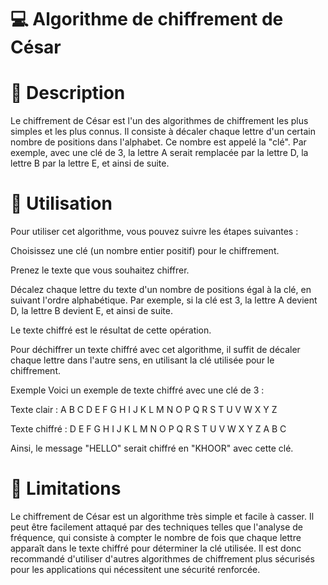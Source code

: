 # 💻 Algorithme de chiffrement de César

# 🎯 Description
Le chiffrement de César est l'un des algorithmes de chiffrement les plus simples et les plus connus. Il consiste à décaler chaque lettre d'un certain nombre de positions dans l'alphabet. Ce nombre est appelé la "clé". Par exemple, avec une clé de 3, la lettre A serait remplacée par la lettre D, la lettre B par la lettre E, et ainsi de suite.

# 📝 Utilisation
Pour utiliser cet algorithme, vous pouvez suivre les étapes suivantes :

Choisissez une clé (un nombre entier positif) pour le chiffrement.

Prenez le texte que vous souhaitez chiffrer.

Décalez chaque lettre du texte d'un nombre de positions égal à la clé, en suivant l'ordre alphabétique. Par exemple, si la clé est 3, la lettre A devient D, la lettre B devient E, et ainsi de suite.

Le texte chiffré est le résultat de cette opération.

Pour déchiffrer un texte chiffré avec cet algorithme, il suffit de décaler chaque lettre dans l'autre sens, en utilisant la clé utilisée pour le chiffrement.

Exemple
Voici un exemple de texte chiffré avec une clé de 3 :

Texte clair :    A B C D E F G H I J K L M N O P Q R S T U V W X Y Z

Texte chiffré :  D E F G H I J K L M N O P Q R S T U V W X Y Z A B C

Ainsi, le message "HELLO" serait chiffré en "KHOOR" avec cette clé.

# 📍 Limitations
Le chiffrement de César est un algorithme très simple et facile à casser. Il peut être facilement attaqué par des techniques telles que l'analyse de fréquence, qui consiste à compter le nombre de fois que chaque lettre apparaît dans le texte chiffré pour déterminer la clé utilisée. Il est donc recommandé d'utiliser d'autres algorithmes de chiffrement plus sécurisés pour les applications qui nécessitent une sécurité renforcée.
